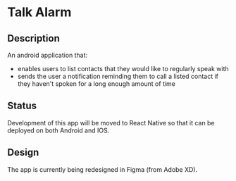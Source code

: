 # Talk Alarm

## Description
An android application that:
* enables users to list contacts that they would like to regularly speak with
* sends the user a notification reminding them to call a listed contact if they haven't spoken for a long enough amount of time

## Status
Development of this app will be moved to React Native so that it can be deployed on both Android and IOS.

## Design
The app is currently being redesigned in Figma (from Adobe XD).
